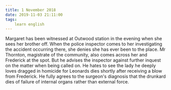```yaml
---
title: 1 November 2018
date: 2019-11-03 21:11:00
tags:
    learn english
---
```


Margaret has been witnessed at Outwood station in the evening when she sees her brother off. When the police inspector comes to her investigating the accident occurring there, she denies she has ever been to the place. Mr Thornton, magistrate of the community, also comes across her and Frederick at the spot. But he advises the inspector against further inquest on the matter when being called on. He hates to see the lady he deeply loves dragged in homicide for Leonards dies shortly after receiving a blow from Frederick. He fully agrees to the surgeon's diagnosis that the drunkard dies of failure of internal organs rather than external force.   